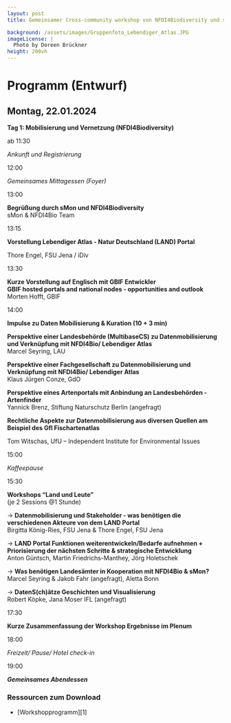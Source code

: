```yaml
---
layout: post 
title: Gemeinsamer Cross-community workshop von NFDI4Biodiversity und sMon

background: /assets/images/Gruppenfoto_Lebendiger_Atlas.JPG
imageLicense: |
  Photo by Doreen Brückner
height: 200vh 
---
```


# Programm (Entwurf)


   <td colspan="2" >
<h2>Montag, 22.01.2024</h2>

<strong>Tag 1: Mobilisierung und Vernetzung (NFDI4Biodiversity)</strong>
</p>
   </td>
   <td>ab 11:30
</p>
   </td>
   <td><em>Ankunft und Registrierung</em>
</p>
   </td>
   <td>12:00
</p>
   </td>
   <td><em>Gemeinsames Mittagessen (Foyer)</em>
</p>
   </td>
   <td>13:00 
</p>
   </td>
   <td><strong>Begrüßung durch sMon und NFDI4Biodiversity</strong> <br>sMon & NFDI4Bio Team
</p>
   </td>
   <td>13:15 
</p>
   </td>
   <td><strong>Vorstellung Lebendiger Atlas - Natur Deutschland (LAND) Portal</strong>
</p>
<p>
Thore Engel, FSU Jena / iDiv
</p>
   </td>
   <td>13:30 
</p>
   </td>
   <td><strong>Kurze Vorstellung auf Englisch mit GBIF Entwickler<br>GBIF hosted portals and national nodes - opportunities and outlook</strong><br>Morten Hofft, GBIF
</p>
   </td>
   <td>14:00
</p>
   </td>
   <td><strong>Impulse zu Daten Mobilisierung & Kuration (10 + 3 min)</strong>
</p>
<p>
<strong>Perspektive einer Landesbehörde (MultibaseCS) zu Datenmobilisierung und Verknüpfung mit NFDI4Bio/ Lebendiger Atlas</strong><br>Marcel Seyring, LAU <br>
</p>
<p>
<strong>Perspektive einer Fachgesellschaft zu Datenmobilisierung und Verknüpfung mit NFDI4Bio/ Lebendiger Atlas</strong><br>Klaus Jürgen Conze, GdO<br>
</p>
<p>
<strong>Perspektive eines Artenportals mit Anbindung an Landesbehörden  - Artenfinder</strong><br>Yannick Brenz, Stiftung Naturschutz Berlin (angefragt)<br>
</p>
<p>
<strong>Rechtliche Aspekte zur Datenmobilisierung aus diversen Quellen am Beispiel des GfI Fischartenatlas</strong>
</p>
<p>
Tom Witschas, UfU – Independent Institute for Environmental Issues
</p>
   </td>
   <td>15:00
</p>
   </td>
   <td><em>Kaffeepause</em>
</p>
   </td>
   <td>15:30 
</p>
   </td>
   <td><strong>Workshops “Land und Leute”<br></strong>(je 2 Sessions @1 Stunde)<strong><br></strong>
</p>
<p>
→ <strong>Datenmobilisierung und Stakeholder - was benötigen die verschiedenen Akteure von dem LAND Portal <br></strong>Birgitta König-Ries, FSU Jena & Thore Engel, FSU Jena<br>
</p>
<p>
→ <strong>LAND Portal  Funktionen weiterentwickeln/Bedarfe aufnehmen + Priorisierung der nächsten Schritte & strategische Entwicklung</strong>        <br>Anton Güntsch, Martin Friedrichs-Manthey, Jörg Holetschek<br>
</p>
<p>
→ <strong>Was benötigen Landesämter in Kooperation mit NFDI4Bio & sMon? </strong><br>Marcel Seyring & Jakob Fahr (angefragt), Aletta Bonn<br>
</p>
<p>
→ <strong>DatenS(ch)ätze Geschichten und Visualisierung<br></strong>Robert Köpke, Jana Moser IFL (angefragt)
</p>
   </td>
   <td>17:30
</p>
   </td>
   <td><strong>Kurze Zusammenfassung der Workshop Ergebnisse im Plenum</strong>
</p>
   </td>
   <td>18:00 
</p>
   </td>
   <td><em>Freizeit/ Pause/ Hotel check-in</em>
</p>
   </td>
   <td>19:00 
</p>
   </td>
   <td><strong><em>Gemeinsames Abendessen</em></strong>
</p>
   </td>




### Ressourcen zum Download
- [Workshopprogramm][1]
